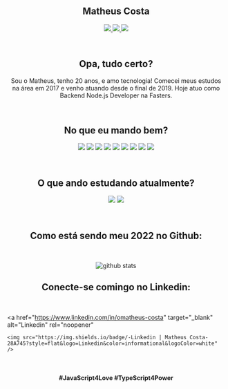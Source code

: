 <h2 align="center">
  Matheus Costa
</h2>

<p align="center">
  <a
    href="https://web.whatsapp.com/send?phone=+5512988297092" target="_blank"
    alt="WhatsApp"
    rel="noopener"
   >
    <img src="https://img.shields.io/badge/-WhatsApp-28A745?style=flat&logo=WhatsApp&color=informational&logoColor=white" />
  </a>
  <a
    href="mailto:matheus.costa2772@gmail.com" target="_blank"
    alt="Gmail"
    rel="noopener"
  >
    <img src="https://img.shields.io/badge/-Gmail-28A745?style=flat&logo=gmail&color=informational&logoColor=white" />
  </a>
  <a
    href="https://www.linkedin.com/in/matheus-costa-500695187/" target="_blank"
    alt="LinkedIn"
    rel="noopener"
  >
    <img src="https://img.shields.io/badge/-LinkedIn-28A745?style=flat&logo=Linkedin&color=informational&logoColor=white" />
  </a>
</p>

<br>
<h2 align="center">
  Opa, tudo certo?
</h2>

<p align="center">
  Sou o Matheus, tenho 20 anos, e amo tecnologia! Comecei meus estudos na área em 2017 e venho atuando desde o final de 2019. Hoje atuo como Backend Node.js Developer na Fasters.
</p>

<br>

<h2 align="center">
  No que eu mando bem?
</h2>

<p align="center">

<img src="https://img.shields.io/badge/-JavaScript-28A745?style=flat&logo=JavaScript&color=informational&logoColor=white" />

<img src="https://img.shields.io/badge/-Express-28A745?style=flat&logo=Express&color=informational&logoColor=white" />

<img src="https://img.shields.io/badge/-Node.js-28A745?style=flat&logo=Node.js&color=informational&logoColor=white" />

<img src="https://img.shields.io/badge/-React-28A745?style=flat&logo=React&color=informational&logoColor=white" />

<img src="https://img.shields.io/badge/-React Native-28A745?style=flat&logo=React&color=informational&logoColor=white" />

<img src="https://img.shields.io/badge/-VueJS-28A745?style=flat&logo=Vue.js&color=informational&logoColor=white" />

<img src="https://img.shields.io/badge/-AWS-28A745?style=flat&logo=amazon-aws&color=informational&logoColor=white" />
  
<img src="https://img.shields.io/badge/-Docker-28A745?style=flat&logo=Docker&color=informational&logoColor=white" />
  
<img src="https://img.shields.io/badge/-TypeScript-28A745?style=flat&logo=TypeScript&color=informational&logoColor=white" />
  
  
 

</p>
<br>

<h2 align="center">
  O que ando estudando atualmente?
</h2>

<p align="center">

<img src="https://img.shields.io/badge/-Microservices-28A745?style=flat&logo=google-cloud&color=informational&logoColor=white" />
<img src="https://img.shields.io/badge/-Serverless-28A745?style=flat&logo=serverless&color=informational&logoColor=white" />
  

</p>
<br>

<h2 align="center">
 Como está sendo meu 2022 no Github:
</h2>
<br>
<div align="center">

  ![github stats](https://github-readme-stats.vercel.app/api?username=MatheusCoxxxta&show_icons=true&theme=tokyonight&hide_border=true&bg_color=0d1117)

</div>

<h2 align="center">
Conecte-se comingo no Linkedin:
</h2>
<br>

  <a
    href="https://www.linkedin.com/in/omatheus-costa" target="_blank"
    alt="Linkedin"
    rel="noopener"
   >
    <img src="https://img.shields.io/badge/-Linkedin | Matheus Costa-28A745?style=flat&logo=Linkedin&color=informational&logoColor=white" />
  </a>     

<br>
<h4 align="center">
  #JavaScript4Love #TypeScript4Power
</h4>
